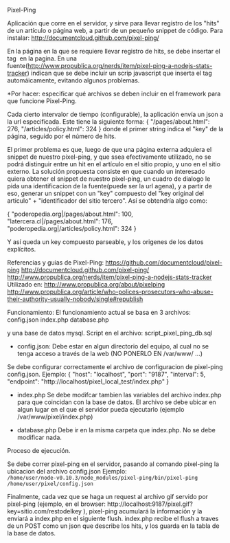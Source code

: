 Pixel-Ping

Aplicación que corre en el servidor, y sirve para llevar registro de los "hits" de un artículo o página web, a partir de un pequeño snippet de código. Para instalar: http://documentcloud.github.com/pixel-ping/

En la página en la que se requiere llevar registro de hits, se debe insertar el tag <img src="/pixel.gif?key=[KEY]" alt="" /> en la pagina. En una fuente(http://www.propublica.org/nerds/item/pixel-ping-a-nodejs-stats-tracker) indican que se debe incluir un scrip javascript que inserta el tag automáicamente, evitando algunos problemas.

*Por hacer: especificar qué archivos se deben incluir en el framework para que funcione Pixel-Ping.

Cada cierto intervalor de tiempo (configurable), la aplicación envía un json a la url especificada. Este tiene la siguiente forma: { "/pages/about.html": 276, "/articles/policy.html": 324 } donde el primer string indica el "key" de la página, seguido por el número de hits.

El primer problema es que, luego de que una página externa adquiera el snippet de nuestro pixel-ping, y que ssea efectivamente utilizado, no se podrá distinguir entre un hit en el artículo en el sitio propio, y uno en el sitio externo. La solución propuesta consiste en que cuando un interesado quiera obtener el snippet de nuestro pixel-ping, un cuadro de dialogo le pida una identificacion de la fuente(puede ser la url agena), y a partir de eso, generar un snippet con un "key" compuesto del "key original del articulo" + "identificador del sitio tercero". Así se obtendría algo como:

{ "poderopedia.org|/pages/about.html": 100, "latercera.cl|/pages/about.html": 176, "poderopedia.org|/articles/policy.html": 324 }

Y así queda un key compuesto parseable, y los origenes de los datos explícitos.

Referencias y guias de Pixel-Ping:
https://github.com/documentcloud/pixel-ping
http://documentcloud.github.com/pixel-ping/
http://www.propublica.org/nerds/item/pixel-ping-a-nodejs-stats-tracker
Utilizado en: http://www.propublica.org/about/pixelping
http://www.propublica.org/article/who-polices-prosecutors-who-abuse-their-authority-usually-nobody/single#republish

Funcionamiento:
El funcionamiento actual se basa en 3 archivos:
config.json
index.php
database.php

y una base de datos mysql.
Script en el archivo: script_pixel_ping_db.sql

- config.json:
Debe estar en algun directorio del equipo, al cual no se tenga acceso a través de la web (NO PONERLO EN /var/www/ ...)

Se debe configurar correctamente el archivo de configuracion de pixel-ping config.json.
Ejemplo:
{
  "host":     "localhost",
  "port":     "9187",
  "interval": 5,
  "endpoint": "http://localhost/pixel_local_test/index.php"
}

- index.php
Se debe modifcar tambien las variables del archivo index.php para que coincidan con la base de datos.
El archivo se debe ubicar en algun lugar en el que el servidor pueda ejecutarlo (ejemplo /var/www/pixel/index.php)

- database.php
Debe ir en la misma carpeta que index.php. No se debe modificar nada.

Proceso de ejecución.

Se debe correr pixel-ping en el servidor, pasando al comando pixel-ping la ubicacion del archivo config.json
Ejemplo: <code> /home/user/node-v0.10.3/node_modules/pixel-ping/bin/pixel-ping /home/user/pixel/config.json</code>

Finalmente, cada vez que se haga un request al archivo gif servido por pixel-ping (ejemplo, en el browser: http://localhost:9187/pixel.gif?key=sitio.com/restodelkey ), pixel-ping acumulará la información y la enviará a index.php en el siguiente flush. index.php recibe el flush a traves de un POST como un json que describe los hits, y los guarda en la tabla de la base de datos.


